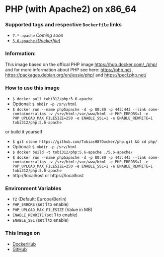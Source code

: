 # PHP (with Apache2) on x86_64

### Supported tags and respective `Dockerfile` links
-	`7.*-apache` *Coming soon*
-	[`5.6-apache` (*Dockerfile*)](https://github.com/TobiasH87Docker/php/blob/master/5.6-apache/Dockerfile)

### Information:
This image based on the offical PHP image https://hub.docker.com/_/php/ and for more information about PHP see here: https://php.net , https://packages.debian.org/en/jessie/php/ and https://pecl.php.net/

### How to use this image
* ``` $ docker pull tobi312/php:5.6-apache ```
* Optional: ``` $ mkdir -p /srv/html ```
* ``` $ docker run --name php5apache -d -p 80:80 -p 443:443 --link some-container:alias -v /srv/html:/var/www/html -e PHP_ERRORS=1 -e PHP_UPLOAD_MAX_FILESIZE=250 -e ENABLE_SSL=1 -e ENABLE_REWRITE=1 tobi312/php:5.6-apache ``` 

or build it yourself
* ``` $ git clone https://github.com/TobiasH87Docker/php.git && cd php/ ```
* Optional: ``` $ mkdir -p /srv/html ```
* ``` $ docker build -t tobi312/php:5.6-apache ./5.6-apache/ ``` 
* ``` $ docker run --name php5apache -d -p 80:80 -p 443:443 --link some-container:alias -v /srv/html:/var/www/html -e PHP_ERRORS=1 -e PHP_UPLOAD_MAX_FILESIZE=250 -e ENABLE_SSL=1 -e ENABLE_REWRITE=1 tobi312/php:5.6-apache ``` 
* http://localhost or https://localhost

### Environment Variables
* `TZ` (Default: Europe/Berlin)
* `PHP_ERRORS` (set 1 to enable)
* `PHP_UPLOAD_MAX_FILESIZE` (Value in MB)
* `ENABLE_REWRITE` (set 1 to enable)
* `ENABLE_SSL` (set 1 to enable)

### This Image on
* [DockerHub](https://hub.docker.com/r/tobi312/php/)
* [GitHub](https://github.com/TobiasH87Docker/php)
